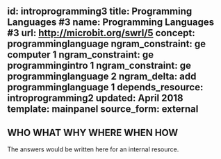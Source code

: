 id: introprogramming3
title: Programming Languages #3
name: Programming Languages #3
url: http://microbit.org/swrl/5
concept: programminglanguage
ngram_constraint: ge computer 1
ngram_constraint: ge programmingintro 1
ngram_constraint: ge programminglanguage 2
ngram_delta: add programminglanguage 1
depends_resource: introprogramming2
updated: April 2018
template: mainpanel
source_form: external
---
WHO WHAT WHY WHERE WHEN HOW
---
The answers would be written here for an internal resource.
